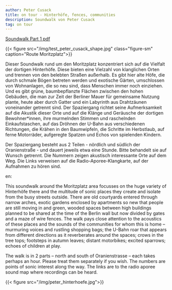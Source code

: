 ```yaml
---
author: Peter Cusack
title: on tour - Hinterhöfe, fences, communities
description: Soundwalk von Peter Cusack
tag: on tour
---
```


[Soundwalk Part 1 pdf](../../doc/PeterCusack_Soundwalk_Part1.pdf)

{{< figure src="/img/test_peter_cusack_shape.jpg" class="figure-sm" caption="Route Moritzplatz">}}

Dieser Soundwalk rund um den Moritzplatz konzentriert sich auf die Vielfalt der dortigen Hinterhöfe. Diese bieten eine Vielzahl von klanglichen Orten und trennen von den belebten Straßen außerhalb.
Es gibt hier alte Höfe, die durch schmale Bögen betreten werden und exotische Gärten, umschlossen von Wohnanlagen, die so neu sind, dass Menschen immer noch einziehen. Und es gibt grüne, baumbepflanzte Flächen zwischen den hohen Gebäuden, die man zur Zeit der Berliner Mauer für gemeinsame Nutzung plante, heute aber durch Gatter und ein Labyrinth aus Drahtzäunen voneinander getrennt sind. Der Spaziergang richtet seine Aufmerksamkeit auf die Akustik dieser Orte und auf die Klänge und Geräusche der dortigen Bewohner*innen, ihre murmelnden Stimmen und raschelnden Einkaufstaschen, auf das Dröhnen der U-Bahn aus verschiedenen Richtungen, die Krähen in den Baumwipfeln, die Schritte im Herbstlaub, auf ferne Motorräder, aufgeregte Spatzen und Echos von spielenden Kindern.

Der Spaziergang besteht aus 2 Teilen - nördlich und südlich der Oranienstraße - und dauert jeweils etwa eine Stunde. Bitte behandelt sie auf Wunsch getrennt. Die Nummern zeigen akustisch interessante Orte auf dem Weg. Die Links verweisen auf die Radio-Aporee-Klangkarte, auf der Aufnahmen zu hören sind.

en:

This soundwalk around the Moritzplatz area focusses on the huge variety of Hinterhöfe there and the multitude of sonic places they create and isolate from the busy streets outside. There are old courtyards entered through narrow arches, exotic gardens enclosed by apartments so new that people are still moving in and green, wooded spaces between high buildings planned to be shared at the time of the Berlin wall but now divided by gates and a maze of wire fences. The walk pays close attention to the acoustics of these places and the sounds of the communities for whom this is home – murmuring voices and rustling shopping bags; the U-Bahn roar that appears from different directions as it reverberates around the spaces; crows in the tree tops; footsteps in autumn leaves; distant motorbikes; excited sparrows; echoes of children at play.

The walk is in 2 parts – north and south of Oranienstrasse – each takes perhaps an hour. Please treat them separately if you wish. The numbers are points of sonic interest along the way. The links are to the radio aporee sound map where recordings can be heard.


{{< figure src="/img/peter_hinterhoefe.jpg">}}




